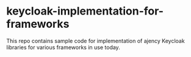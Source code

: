 # keycloak-implementation-for-frameworks

This repo contains sample code for implementation of ajency Keycloak libraries for various frameworks in use today.
